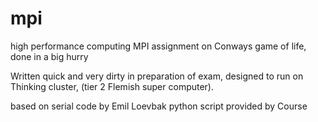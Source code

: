 # mpi
high performance computing MPI assignment on Conways game of life, done in a big hurry

Written quick and very dirty in preparation of exam, designed to run on Thinking cluster, (tier 2 Flemish super computer).

based on serial code by Emil Loevbak
python script provided by Course 
